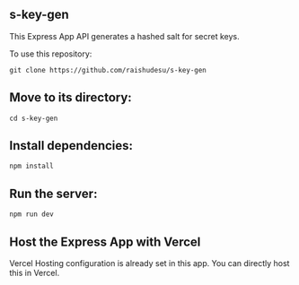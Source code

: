 ## s-key-gen

This Express App API generates a hashed salt for secret keys.

To use this repository:

```
git clone https://github.com/raishudesu/s-key-gen
```

## Move to its directory:

```
cd s-key-gen
```

## Install dependencies:

```
npm install
```

## Run the server:

```
npm run dev
```

## Host the Express App with Vercel

Vercel Hosting configuration is already set in this app. You can directly host this in Vercel.
